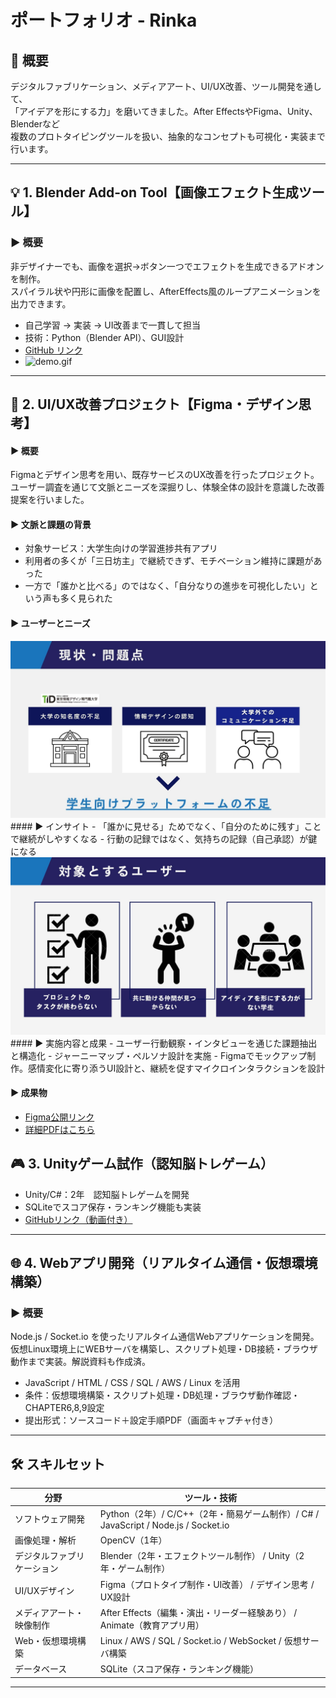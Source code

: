 # ポートフォリオ - Rinka

## 🌟 概要
デジタルファブリケーション、メディアアート、UI/UX改善、ツール開発を通して、  
「アイデアを形にする力」を磨いてきました。After EffectsやFigma、Unity、Blenderなど  
複数のプロトタイピングツールを扱い、抽象的なコンセプトも可視化・実装まで行います。

---

## 💡 1. Blender Add-on Tool【画像エフェクト生成ツール】

### ▶ 概要
非デザイナーでも、画像を選択→ボタン一つでエフェクトを生成できるアドオンを制作。  
スパイラル状や円形に画像を配置し、AfterEffects風のループアニメーションを出力できます。

- 自己学習 → 実装 → UI改善まで一貫して担当
- 技術：Python（Blender API）、GUI設計
- [GitHub リンク](https://github.com/your-username/blender-addon)  
- ![demo.gif](demo-image.gif)

---

## 🎨 2. UI/UX改善プロジェクト【Figma・デザイン思考】

#### ▶ 概要
Figmaとデザイン思考を用い、既存サービスのUX改善を行ったプロジェクト。ユーザー調査を通じて文脈とニーズを深掘りし、体験全体の設計を意識した改善提案を行いました。

#### ▶ 文脈と課題の背景
- 対象サービス：大学生向けの学習進捗共有アプリ
- 利用者の多くが「三日坊主」で継続できず、モチベーション維持に課題があった
- 一方で「誰かと比べる」のではなく、「自分なりの進歩を可視化したい」という声も多く見られた

#### ▶ ユーザーとニーズ
<img src="./codeconnect1.png" width="600"/>
#### ▶ インサイト
- 「誰かに見せる」ためでなく、「自分のために残す」ことで継続がしやすくなる
- 行動の記録ではなく、気持ちの記録（自己承認）が鍵になる
<img src="./codeconnect2.png" width="600"/>
#### ▶ 実施内容と成果
- ユーザー行動観察・インタビューを通じた課題抽出と構造化
- ジャーニーマップ・ペルソナ設計を実施
- Figmaでモックアップ制作。感情変化に寄り添うUI設計と、継続を促すマイクロインタラクションを設計

#### ▶ 成果物
- [Figma公開リンク](https://figma.com/your-project-link)
- [詳細PDFはこちら](./uiux_proposal.pdf)


## 🎮 3. Unityゲーム試作（認知脳トレゲーム）

- Unity/C#：2年　認知脳トレゲームを開発
- SQLiteでスコア保存・ランキング機能も実装
- [GitHubリンク（動画付き）](https://github.com/your-username/unity-mini-game)

---

## 🌐 4. Webアプリ開発（リアルタイム通信・仮想環境構築）

### ▶ 概要
Node.js / Socket.io を使ったリアルタイム通信Webアプリケーションを開発。仮想Linux環境上にWEBサーバを構築し、スクリプト処理・DB接続・ブラウザ動作まで実装。解説資料も作成済。

- JavaScript / HTML / CSS / SQL / AWS / Linux を活用
- 条件：仮想環境構築・スクリプト処理・DB処理・ブラウザ動作確認・CHAPTER6,8,9設定
- 提出形式：ソースコード＋設定手順PDF（画面キャプチャ付き）

---

## 🛠 スキルセット

| 分野                   | ツール・技術                                                                 |
|------------------------|------------------------------------------------------------------------------|
| ソフトウェア開発         | Python（2年）/ C/C++（2年・簡易ゲーム制作）/ C# / JavaScript / Node.js / Socket.io |
| 画像処理・解析          | OpenCV（1年）                                                               |
| デジタルファブリケーション | Blender（2年・エフェクトツール制作） / Unity（2年・ゲーム制作）                   |
| UI/UXデザイン          | Figma（プロトタイプ制作・UI改善） / デザイン思考 / UX設計                          |
| メディアアート・映像制作    | After Effects（編集・演出・リーダー経験あり） / Animate（教育アプリ用）             |
| Web・仮想環境構築       | Linux / AWS / SQL / Socket.io / WebSocket / 仮想サーバ構築                          |
| データベース             | SQLite（スコア保存・ランキング機能）                                            |

---

